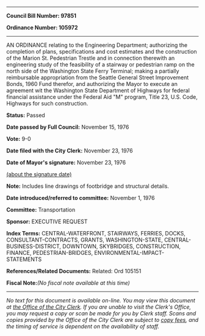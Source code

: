 

********

**Council Bill Number: 97851**
   
**Ordinance Number: 105972**
********

 AN ORDINANCE relating to the Engineering Department; authorizing the completion of plans, specifications and cost estimates and the construction of the Marion St. Pedestrian Trestle and in connection therewith an engineering study of the feasibility of a stairway or pedestrian ramp on the north side of the Washington State Ferry Terminal; making a partially reimbursable appropriation from the Seattle General Street Improvement Bonds, 1960 Fund therefor, and authorizing the Mayor to execute an agreement wit the Washington State Department of Highways for federal financial assistance under the Federal Aid "M" program, Title 23, U.S. Code, Highways for such construction.

**Status:** Passed
   
**Date passed by Full Council:** November 15, 1976
   
**Vote:** 9-0
   
**Date filed with the City Clerk:** November 23, 1976
   
**Date of Mayor's signature:** November 23, 1976
   
[(about the signature date)](/~public/approvaldate.htm)
   
   
**Note:** Includes line drawings of footbridge and structural details.

   
**Date introduced/referred to committee:** November 1, 1976
   
**Committee:** Transportation
   
**Sponsor:** EXECUTIVE REQUEST
   
   
**Index Terms:** CENTRAL-WATERFRONT, STAIRWAYS, FERRIES, DOCKS, CONSULTANT-CONTRACTS, GRANTS, WASHINGTON-STATE, CENTRAL-BUSINESS-DISTRICT, DOWNTOWN, SKYBRIDGES, CONSTRUCTION, FINANCE, PEDESTRIAN-BRIDGES, ENVIRONMENTAL-IMPACT-STATEMENTS

**References/Related Documents:** Related: Ord 105151

**Fiscal Note:**_(No fiscal note available at this time)_
********

_No text for this document is available on-line. You may view this document at [the Office of the City Clerk](http://www.seattle.gov/leg/clerk/contactUs.htm). If you are unable to visit the Clerk's Office, you may request a copy or scan be made for you by Clerk staff. Scans and copies provided by the Office of the City Clerk are subject to [copy fees](http://clerk.seattle.gov/~public/clerkfees.htm), and the timing of service is dependent on the availability of staff._

